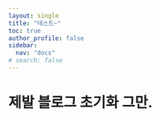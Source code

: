 ```yaml
---
layout: single
title: "테스트~"
toc: true
author_profile: false
sidebar:
  nav: "docs"
# search: false
---
```


# 제발 블로그 초기화 그만.